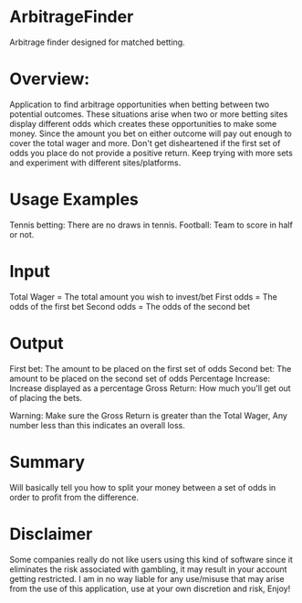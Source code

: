 # ArbitrageFinder
Arbitrage finder designed for matched betting.

Overview:
=========
Application to find arbitrage opportunities when betting between two potential outcomes. These situations arise when two or more betting sites display different odds which creates 
these opportunities to make some money. Since the amount you bet on either outcome will pay out enough to cover the total wager and more. Don't get disheartened if the first set of odds you place do not provide a positive return. Keep trying with more sets and experiment with different sites/platforms.

Usage Examples
=============
Tennis betting: There are no draws in tennis.
Football: Team to score in half or not.

Input
======
Total Wager = The total amount you wish to invest/bet
First odds = The odds of the first bet
Second odds = The odds of the second bet

Output
======
First bet: The amount to be placed on the first set of odds 
Second bet: The amount to be placed on the second set of odds
Percentage Increase: Increase displayed as a percentage
Gross Return: How much you'll get out of placing the bets. 

Warning: Make sure the Gross Return is greater than the Total Wager, Any number less than this indicates an overall loss.

Summary
=======
Will basically tell you how to split your money between a set of odds in order to profit from the difference.

Disclaimer
==========
Some companies really do not like users using this kind of software since it eliminates the risk associated with gambling, it may result in your account getting restricted.
I am in no way liable for any use/misuse that may arise from the use of this application, use at your own discretion and risk, Enjoy!
